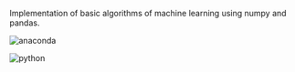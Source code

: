 Implementation of basic algorithms of machine learning using numpy and pandas.

![anaconda](https://user-images.githubusercontent.com/101211103/227785459-f1d792d5-eb05-4ccf-9a3f-af3f514d4dba.jpg)


![python](https://user-images.githubusercontent.com/101211103/227785480-7fd9b772-a01e-49e6-8347-8c1ff55fbf5b.png)

